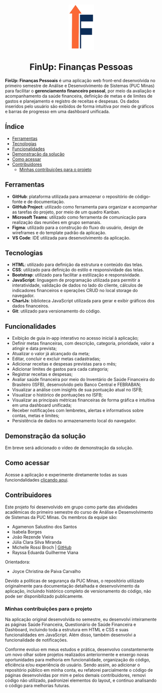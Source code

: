 <p align="center">
  <img src="img/logo-escura-reduzida2.png" alt="Ícone FinUp" height="150px" align="center"/>
</p>
<h1 align="center">FinUp: Finanças Pessoas</h1>

**FinUp: Finanças Pessoais** é uma aplicação web front-end desenvolvida no primeiro semestre de Análise e Desenvolvimento de Sistemas (PUC Minas) para facilitar o **gerenciamento financeiro pessoal**, por meio da avaliação e acompanhamento da saúde financeira, definição de metas e de limites de gastos e planejamento e registro de receitas e despesas. Os dados inseridos pelo usuário são exibidos de forma intuitiva por meio de gráficos e barras de progresso em uma dashboard unificada. 

## Índice 
* [Ferramentas](#ferramentas)
* [Tecnologias](#tecnologias)
* [Funcionalidades](#funcionalidades)
* [Demonstração da solução](#demonstração-da-solução)
* [Como acessar](#como-acessar)
* [Contribuidores](#contribuidores)
  * [Minhas contribuições para o projeto](#minhas-contribuições-para-o-projeto)

## Ferramentas

- **GitHub**: plataforma utilizada para armazenar o repositório de código-fonte e de documentação. 
- **GitHub Project**: utilizado como ferramenta para organizar e acompanhar as tarefas do projeto, por meio de um quadro Kanban.
- **Microsoft Teams**: utilizado como ferramenta de comunicação para realização das reuniões em grupo semanais.
- **Figma**: utilizado para a construção do fluxo do usuário, design de wireframes e do template padrão da aplicação.
- **VS Code**: IDE utilizada para desenvolvimento da aplicação.

## Tecnologias

- **HTML**: utilizado para definição da estrutura e conteúdo das telas.
- **CSS**: utilizado para definição do estilo e responsividade das telas.
- **Bootstrap**: utilizado para facilitar a estilização e responsividade.
- **JavaScript**: linguagem de programação utilizada para permitir a interatividade, validação de dados no lado do cliente, cálculos de indicadores financeiros e operações CRUD no local storage do navegador.
- **ChartJs**: biblioteca JavaScript utilizada para gerar e exibir gráficos dos dados financeiros.
- **Git**: utilizado para versionamento do código.

## Funcionalidades

- Exibição de guia in-app interativo no acesso inicial à aplicação;
- Definir metas financeiras, com descrição, categoria, prioridade, valor a atingir e data prevista;
- Atualizar o valor já alcançado da meta;
- Editar, concluir e excluir metas cadastradas;
- Adicionar receitas e despesas previstas para o mês;
- Adicionar limites de gastos para cada categoria;
- Registrar receitas e despesas;
- Avaliar saúde financeira por meio do Inventário de Saúde Financeira do Brasileiro (ISFB), desenvolvido pelo Banco Central e FEBRABAN;
- Visualizar a análise com insights de sua pontuação atual no ISFB;
- Visualizar o histórico de pontuações no ISFB;
- Visualizar as principais métricas financeiras de forma gráfica e intuitiva em uma dashboard unificada;
- Receber notificações com lembretes, alertas e informativos sobre contas, metas e limites;
- Persistência de dados no armazenamento local do navegador.

## Demonstração da solução

Em breve será adicionado o vídeo de demonstração da solução.

## Como acessar

Acesse a aplicação e experimente diretamente todas as suas funciondalidades [clicando aqui](https://isabelaborgs.github.io/finup/).

## Contribuidores

Este projeto foi desenvolvido em grupo como parte das atividades acadêmicas do primeiro semestre do curso de Análise e Desenvolvimento de Sistemas da PUC Minas. Os membros da equipe são:
* Agamenon Salustino dos Santos
* Isabela Borges
* João Rezende Vieira
* Júlia Clara Silva Miranda
* Michelle Rossi Broch | [GitHub](https://github.com/michellerbroch)
* Rayssa Eduarda Guilherme Viana

Orientadora:
* Joyce Christina de Paiva Carvalho

Devido a políticas de segurança da PUC Minas, o repositório utilizado originalmente para documentação detalhada e desenvolvimento da aplicação, incluindo histórico completo de versionamento do código, não pode ser disponibilizado publicamente. 

### Minhas contribuições para o projeto

Na aplicação original desenvolvida no semestre, eu desenvolvi inteiramente as páginas Saúde Financeira, Questionário de Saúde Financeira e Dashboard, incluindo toda a estrutura em HTML e CSS e suas funcionalidades em JavaScript. Além disso, também desenvolvi a funcionalidade de notificações.  

Conforme evoluo em meus estudos e prática, desenvolvo constantemente um novo olhar sobre projetos realizados anteriormente e enxergo novas oportunidades para melhoria em funcionalidade, organização do código, eficiência e/ou experiência do usuário. Sendo assim, ao adicionar o repositório público em minha conta, eu refatorei parcialmente o código de páginas desenvolvidas por mim e pelos demais contribuidores, removi código não utilizado, padronizei elementos do layout, e continuo analisando o código para melhorias futuras. 